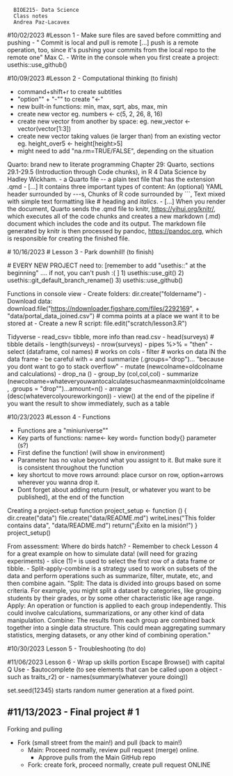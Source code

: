 ```         
  BIOE215- Data Science 
  Class notes
  Andrea Paz-Lacavex
```

#10/02/2023 #Lesson 1 - Make sure files are saved before committing and pushing - " Commit is local and pull is remote [...] push is a remote operation, too, since it's pushing your commits from the local repo to the remote one" Max C. - Write in the console when you first create a project: usethis::use_github()

#10/09/2023 #Lesson 2 - Computational thinking (to finish)

-   command+shift+r to create subtitles
-   "option"" + "-"" to create "\<-"
-   new built-in functions: min, max, sqrt, abs, max, min
-   create new vector eg. numbers \<- c(5, 2, 26, 8, 16)
-   create new vector from another by space: eg. new_vector \<- vector(vector[1:3])
-   create new vector taking values (ie larger than) from an existing vector eg. height_over5 \<- height[height\>5]
-   might need to add "na.rm=TRUE/FALSE", depending on the situation

Quarto: brand new to literate programming Chapter 29: Quarto, sections 29.1-29.5 (Introduction through Code chunks), in R 4 Data Science by Hadley Wickham. - a Quarto file -- a plain text file that has the extension .qmd - [...] It contains three important types of content: An (optional) YAML header surrounded by ---s, Chunks of R code surrounded by \`\`\`, Text mixed with simple text formatting like \# heading and *italics*. - [...] When you render the document, Quarto sends the .qmd file to knitr, <https://yihui.org/knitr/>, which executes all of the code chunks and creates a new markdown (.md) document which includes the code and its output. The markdown file generated by knitr is then processed by pandoc, <https://pandoc.org>, which is responsible for creating the finished file.

\# 10/16/2023 \# Lesson 3 - Park downhill! (to finish)

\# EVERY NEW PROJECT need to: [remember to add "usethis::" at the beginning" .... if not, you can't push :( ] 1) usethis::use_git() 2) usethis::git_default_branch_rename() 3) usethis::use_github()

Functions in console view - Create folders: dir.create("foldername") - Download data: download.file("<https://ndownloader.figshare.com/files/2292169>", + "data/portal_data_joined.csv") \# comma points at a place we want it to be stored at - Create a new R script: file.edit("scratch/lesson3.R")

Tidyverse - read_csv= tibble, more info than read.csv - head(surveys) \# tibble details - length(surveys) - nrow(surveys) - pipes %\>% = "then" - select (dataframe, col names) \# works on cols - filter \# works on data IN the data frame - be careful with = and summarize (.groups="drop")... "because you dont want to go to stack overflow" - mutate (newcolname=oldcolname and calculations) - drop_na () - group_by (col,col,col) - summarize (newcolname=whateveryouwantocalculatesuchasmeanmaxmin(oldcolname, .groups = "drop"")...amount=n() - arrange (desc(whatevercolyoureworkingon)) - view() at the end of the pipeline if you want the result to show immediately, such as a table

#10/23/2023 #Lesson 4 - Functions

-   Functions are a "miniuniverse""
-   Key parts of functions: name\<- key word= function body{} parameter (s?)
-   First define the function! (will show in environment)
-   Parameter has no value beyond what you assignt to it. But make sure it is consistent throughout the function
-   key shortcut to move rows arround: place cursor on row, option+arrows wherever you wanna drop it.
-   Dont forget about adding return (result, or whatever you want to be published), at the end of the function

Creating a project-setup function project_setup \<- function () { dir.create("data") file.create("data/README.md") writeLines("This folder contains data", "data/README.md") return("¡Éxito en la misión!") } project_setup()

From assessment: Where do birds hatch? - Remember to check Lesson 4 for a great example on how to simulate data! (will need for grazing experiments) - slice (1)= is used to select the first row of a data frame or tibble. - Split-apply-combine is a strategy used to work on subsets of the data and perform operations such as summarize, filter, mutate, etc, and then combine again. "Split: The data is divided into groups based on some criteria. For example, you might split a dataset by categories, like grouping students by their grades, or by some other characteristic like age range. Apply: An operation or function is applied to each group independently. This could involve calculations, summarizations, or any other kind of data manipulation. Combine: The results from each group are combined back together into a single data structure. This could mean aggregating summary statistics, merging datasets, or any other kind of combining operation."

#10/30/2023 Lesson 5 - Troubleshooting (to do)

#11/06/2023 Lesson 6 - Wrap up skills portion Escape Browse() with capital Q Use - \$autocomplete (to see elements that can be called upon a object - such as traits_r2) or - names(summary(whatever youre doing))

set.seed(12345) starts random numer generation at a fixed point.

## #11/13/2023 - Final project \# 1

Forking and pulling

-   Fork (small street from the main!) and pull (back to main!)
    -   Main: Proceed normally, review pull request (merge) online.
        -   Approve pulls from the Main GitHub repo
    -   Fork: create fork, proceed normally, create pull request ONLINE
